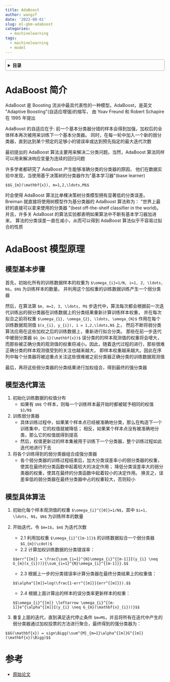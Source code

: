 ```yaml
---
title: AdaBoost
author: wangzf
date: '2022-08-01'
slug: ml-gbm-adaboost
categories:
  - machinelearning
tags:
  - machinelearning
  - model
---
```


<style>
details {
    border: 1px solid #aaa;
    border-radius: 4px;
    padding: .5em .5em 0;
}
summary {
    font-weight: bold;
    margin: -.5em -.5em 0;
    padding: .5em;
}
details[open] {
    padding: .5em;
}
details[open] summary {
    border-bottom: 1px solid #aaa;
    margin-bottom: .5em;
}
img {
    pointer-events: none;
}
</style>

<details><summary>目录</summary><p>

- [AdaBoost 简介](#adaboost-简介)
- [AdaBoost 模型原理](#adaboost-模型原理)
  - [模型基本步骤](#模型基本步骤)
  - [模型迭代算法](#模型迭代算法)
  - [模型具体算法](#模型具体算法)
- [参考](#参考)
</p></details><p></p>

# AdaBoost 简介

AdaBoost 是 Boosting 流派中最具代表性的一种模型。AdaBoost，是英文 "Adaptive Boosting"(自适应增强)的缩写，
由 Yoav Freund 和 Robert Schapire 在 1995 年提出

AdaBoost 的自适应在于: 前一个基本分类器分错的样本会得到加强，加权后的全体样本再次被用来训练下一个基本分类器。
同时，在每一轮中加入一个新的弱分类器，直到达到某个预定的足够小的错误率或达到预先指定的最大迭代次数

最初提出的 AdaBoost 算法主要用来解决二分类问题。当然，AdaBoost 算法同样可以用来解决响应变量为连续的回归问题

许多学者都研究了 AdaBoost 产生能够准确分类的分类器的原因，
他们在数据实验中发现，当使用基于决策树的分类器作为"基本学习器"(base learner) 

`$$G_{m}(\mathbf{x}), m=1,2,\ldots,M$$` 

时会使得 AdaBoost 算法比单棵决策树分类模型拥有显著低的分类误差。
Breiman 就直接将使用树模型作为基分类器的 AdaBoost 算法称为：
"世界上最好的直接可以拿来使用的分类器 "(best off-the-shelf classifier in the world)。
并且，许多关 AdaBoost 的算法实验都表明如果算法中不断有基本学习器加进来，
算法的分类误差一直在减小，从而可以得到 AdaBoost 算法似乎不容易过拟合的性质

# AdaBoost 模型原理

## 模型基本步骤

首先，初始化所有的训练数据样本的权重为 `$\omega_{i}=1/N, i=1, 2, \ldots, N$`，`$N$` 为训练样本的数量。
并利用这个加权重的训练数据训练产生一个弱分类器

然后，在算法第 `$m, m=2, 3, \ldots, M$` 步迭代中，算法每次都会根据前一次迭代训练出的弱分类器在训练数据上的分类结果重新计算训练样本权重，
并在每次拟合之前将权重 `$\omega_{1}, \omega_{2}, \ldots, \omega_{N}$` 作用在每个训练数据观测值 `$(x_{i}, y_{i}), i = 1,2,\ldots,N$` 上，
然后不断将弱分类算法应用在这些加权之后的训练数据上，重新进行拟合分类。
那些在前一步迭代中被弱分类器 `$G_{m-1}(\mathbf{x})$` 误分类的的样本观测值的权重将会增大，
而那些被正确分类的观测值的权重将减小。因此，随着迭代过程的进行，那些很难正确分类的样本观测值受到的关注也越来越大，
即样本权重越来越大。因此在序列中每个分类器将被迫重点关注这些很难被之前分类器正确分类的训练数据观测值

最后，再将这些弱分类器的分类结果进行加权组合，得到最终的强分类器

## 模型迭代算法

1. 初始化训练数据的权值分布
    - 如果有 `$N$` 个样本，则每一个训练样本最开始时都被赋予相同的权值 `$1/N$`
2. 训练弱分类器
    - 具体训练过程中，如果某个样本点已经被准确地分类，那么在构造下一个训练集中，它的权值就被降低；
      相反，如果某个样本点没有被准确地分类，那么它的权值就得到提高
    - 然后，权值更新过的样本集被用于训练下一个分类器，整个训练过程如此迭代地进行下去
3. 将各个训练得到的弱分类器组合成强分类器
    - 各个弱分类器的训练过程结束后，加大分类误差率小的弱分类器的权重，使其在最终的分类函数中起着较大的决定作用；
      降低分类误差率大的弱分类器的权重，使其在最终的分类函数中起着较小的决定作用。
      换言之，误差率低的弱分类器在最终分类器中占的权重较大，否则较小

## 模型具体算法

1. 初始化每个样本观测值的权重 `$\omega_{i}^{[0]}=1/N$`，其中 `$i=1, \ldots, N$`，`$N$` 为训练样本的数量
2. 开始迭代，令 `$m=1$`，`$m$` 为迭代次数
    - 2.1 利用加权重 `$\omega_{i}^{[m-1]}$` 的训练数据拟合一个弱分类器 `$G_{m}(\cdot)$` 
    - 2.2 计算加权训练数据的分类错误率：
  
    `$$err^{[m]} = \frac{\sum_{i=1}^{N}\omega_{i}^{[m-1]}I(y_{i} \neq G_{m}(x_{i}))}{\sum_{i=1}^{N}\omega_{i}^{[m-1]}}.$$`

    - 2.3 根据上一步的分类错误率计算分类器在最终分类结果上的权重值：
        
    `$$\alpha^{[m]}=log(\frac{1-err^{[m]}}{err^{[m]}}).$$`

    - 2.4 根据上面计算出的样本的误分类率更新样本的权重：

    `$$\omega_{i}^{[m]} \leftarrow \omega_{i}^{[m-1]}e^{\alpha^{[m]}I(y_{i} \neq G_{m}(\mathbf{x}_{i}))}$$`

3. 重复上面的迭代，直到满足迭代停止条件 `$m=M$`，并且将所有在迭代中产生的弱分类器通过加权投票的方法进行聚合，最终得到的强分类器为：

`$$G(\mathbf{x}) = sign\Bigg(\sum^{M}_{m=1}\alpha^{[m]}G^{[m]}(\mathbf{x})\Bigg)$$`


# 参考

* [原始论文]()

